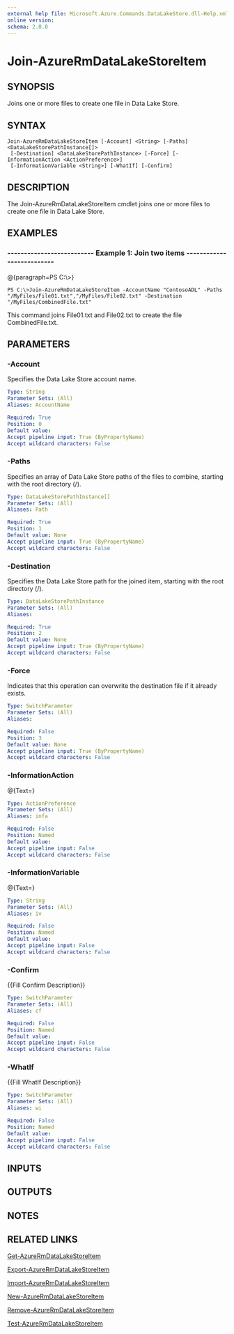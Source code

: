 ```yaml
---
external help file: Microsoft.Azure.Commands.DataLakeStore.dll-Help.xml
online version: 
schema: 2.0.0
---
```


# Join-AzureRmDataLakeStoreItem
## SYNOPSIS
Joins one or more files to create one file in Data Lake Store.

## SYNTAX

```
Join-AzureRmDataLakeStoreItem [-Account] <String> [-Paths] <DataLakeStorePathInstance[]>
 [-Destination] <DataLakeStorePathInstance> [-Force] [-InformationAction <ActionPreference>]
 [-InformationVariable <String>] [-WhatIf] [-Confirm]
```

## DESCRIPTION
The Join-AzureRmDataLakeStoreItem cmdlet joins one or more files to create one file in Data Lake Store.

## EXAMPLES

### --------------------------  Example 1: Join two items  --------------------------
@{paragraph=PS C:\\\>}

```
PS C:\>Join-AzureRmDataLakeStoreItem -AccountName "ContosoADL" -Paths "/MyFiles/File01.txt","/MyFiles/File02.txt" -Destination "/MyFiles/CombinedFile.txt"
```

This command joins File01.txt and File02.txt to create the file CombinedFile.txt.

## PARAMETERS

### -Account
Specifies the Data Lake Store account name.

```yaml
Type: String
Parameter Sets: (All)
Aliases: AccountName

Required: True
Position: 0
Default value: 
Accept pipeline input: True (ByPropertyName)
Accept wildcard characters: False
```

### -Paths
Specifies an array of Data Lake Store paths of the files to combine, starting with the root directory (/).

```yaml
Type: DataLakeStorePathInstance[]
Parameter Sets: (All)
Aliases: Path

Required: True
Position: 1
Default value: None
Accept pipeline input: True (ByPropertyName)
Accept wildcard characters: False
```

### -Destination
Specifies the Data Lake Store path for the joined item, starting with the root directory (/).

```yaml
Type: DataLakeStorePathInstance
Parameter Sets: (All)
Aliases: 

Required: True
Position: 2
Default value: None
Accept pipeline input: True (ByPropertyName)
Accept wildcard characters: False
```

### -Force
Indicates that this operation can overwrite the destination file if it already exists.

```yaml
Type: SwitchParameter
Parameter Sets: (All)
Aliases: 

Required: False
Position: 3
Default value: None
Accept pipeline input: True (ByPropertyName)
Accept wildcard characters: False
```

### -InformationAction
@{Text=}

```yaml
Type: ActionPreference
Parameter Sets: (All)
Aliases: infa

Required: False
Position: Named
Default value: 
Accept pipeline input: False
Accept wildcard characters: False
```

### -InformationVariable
@{Text=}

```yaml
Type: String
Parameter Sets: (All)
Aliases: iv

Required: False
Position: Named
Default value: 
Accept pipeline input: False
Accept wildcard characters: False
```

### -Confirm
{{Fill Confirm Description}}

```yaml
Type: SwitchParameter
Parameter Sets: (All)
Aliases: cf

Required: False
Position: Named
Default value: 
Accept pipeline input: False
Accept wildcard characters: False
```

### -WhatIf
{{Fill WhatIf Description}}

```yaml
Type: SwitchParameter
Parameter Sets: (All)
Aliases: wi

Required: False
Position: Named
Default value: 
Accept pipeline input: False
Accept wildcard characters: False
```

## INPUTS

## OUTPUTS

## NOTES

## RELATED LINKS

[Get-AzureRmDataLakeStoreItem]()

[Export-AzureRmDataLakeStoreItem]()

[Import-AzureRmDataLakeStoreItem]()

[New-AzureRmDataLakeStoreItem]()

[Remove-AzureRmDataLakeStoreItem]()

[Test-AzureRmDataLakeStoreItem]()

